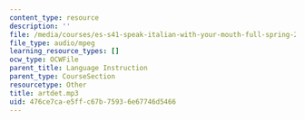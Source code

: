 ```yaml
---
content_type: resource
description: ''
file: /media/courses/es-s41-speak-italian-with-your-mouth-full-spring-2012/476ce7cae5ffc67b75936e67746d5466_artdet.mp3
file_type: audio/mpeg
learning_resource_types: []
ocw_type: OCWFile
parent_title: Language Instruction
parent_type: CourseSection
resourcetype: Other
title: artdet.mp3
uid: 476ce7ca-e5ff-c67b-7593-6e67746d5466
---
```

